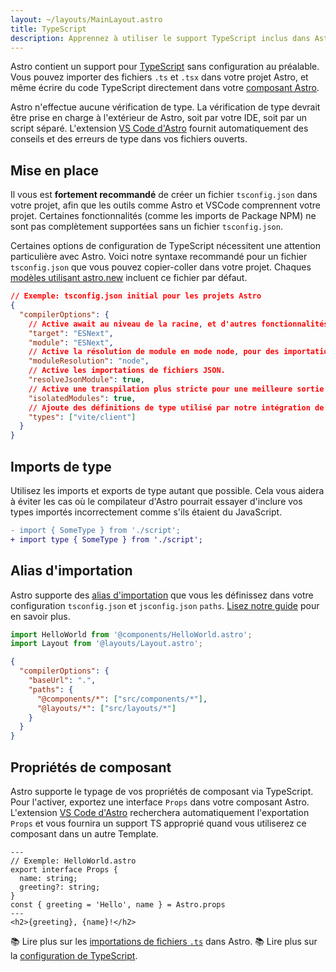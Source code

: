 ```yaml
---
layout: ~/layouts/MainLayout.astro
title: TypeScript
description: Apprennez à utiliser le support TypeScript inclus dans Astro.
---
```


Astro contient un support pour [TypeScript](https://www.typescriptlang.org/) sans configuration au préalable. Vous pouvez importer des fichiers `.ts` et `.tsx` dans votre projet Astro, et même écrire du code TypeScript directement dans votre [composant Astro](/fr/core-concepts/astro-components/#le-script-du-composant).

Astro n'effectue aucune vérification de type. La vérification de type devrait être prise en charge à l'extérieur de Astro, soit par votre IDE, soit par un script séparé. L'extension [VS Code d'Astro](/fr/editor-setup/) fournit automatiquement des conseils et des erreurs de type dans vos fichiers ouverts.

## Mise en place

Il vous est **fortement recommandé** de créer un fichier `tsconfig.json` dans votre projet, afin que les outils comme Astro et VSCode comprennent votre projet. Certaines fonctionnalités (comme les imports de Package NPM) ne sont pas complètement supportées sans un fichier `tsconfig.json`.

Certaines options de configuration de TypeScript nécessitent une attention particulière avec Astro. Voici notre syntaxe recommandé pour un fichier `tsconfig.json` que vous pouvez copier-coller dans votre projet. Chaques [modèles utilisant astro.new](https://astro.new/) incluent ce fichier par défaut.

```json
// Exemple: tsconfig.json initial pour les projets Astro
{
  "compilerOptions": {
    // Active await au niveau de la racine, et d'autres fonctionnalités ESM modernes.
    "target": "ESNext",
    "module": "ESNext",
    // Active la résolution de module en mode node, pour des importations de paquets npm.
    "moduleResolution": "node",
    // Active les importations de fichiers JSON.
    "resolveJsonModule": true,
    // Active une transpilation plus stricte pour une meilleure sortie finale.
    "isolatedModules": true,
    // Ajoute des définitions de type utilisé par notre intégration de Vite.
    "types": ["vite/client"]
  }
}
```
## Imports de type

Utilisez les imports et exports de type autant que possible. Cela vous aidera à éviter les cas où le compilateur d'Astro pourrait essayer d'inclure vos types importés incorrectement comme s'ils étaient du JavaScript.

```diff
- import { SomeType } from './script';
+ import type { SomeType } from './script';
```

## Alias d'importation

Astro supporte des [alias d'importation](/fr/guides/aliases/) que vous les définissez dans votre configuration `tsconfig.json` et `jsconfig.json` `paths`. [Lisez notre guide](/fr/guides/aliases/) pour en savoir plus.


```ts
import HelloWorld from '@components/HelloWorld.astro';
import Layout from '@layouts/Layout.astro';
```

```json
{
  "compilerOptions": {
    "baseUrl": ".",
    "paths": {
      "@components/*": ["src/components/*"],
      "@layouts/*": ["src/layouts/*"]
    }
  }
}
```

## Propriétés de composant

Astro supporte le typage de vos propriétés de composant via TypeScript. Pour l'activer, exportez une interface `Props` dans votre composant Astro. L'extension [VS Code d'Astro](/fr/editor-setup/) recherchera automatiquement l'exportation `Props` et vous fournira un support TS approprié quand vous utiliserez ce composant dans un autre Template.

```astro
---
// Exemple: HelloWorld.astro
export interface Props {
  name: string;
  greeting?: string;
}
const { greeting = 'Hello', name } = Astro.props
---
<h2>{greeting}, {name}!</h2>
```


📚 Lire plus sur les [importations de fichiers `.ts`](/fr/guides/imports/#typescript) dans Astro.
📚 Lire plus sur la [configuration de TypeScript](https://www.typescriptlang.org/tsconfig).
